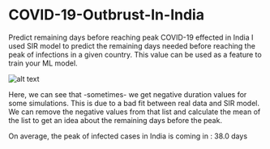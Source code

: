 # COVID-19-Outbrust-In-India
Predict remaining days before reaching peak COVID-19 effected in India
I used SIR model to predict the remaining days needed before reaching the peak of infections in a given country.
This value can be used as a feature to train your ML model.

![alt text](https://mha.gov.in/sites/default/files/juGajmc1gOVBUtt5.jpg)

Here, we can see that -sometimes- we get negative duration values for some simulations. This is due to a bad fit between real data and SIR model. We can remove the negative values from that list and calculate the mean of the list to get an idea about the remaining days before the peak.

On average, the peak of infected cases in  India  is coming in :  38.0 days
